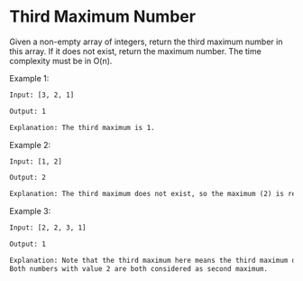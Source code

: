 # Third Maximum Number

Given a non-empty array of integers, return the third maximum number in this array. If it does not exist, return the maximum number. The time complexity must be in O(n).

Example 1:

```txt
Input: [3, 2, 1]

Output: 1

Explanation: The third maximum is 1.
```

Example 2:

```txt
Input: [1, 2]

Output: 2

Explanation: The third maximum does not exist, so the maximum (2) is returned instead.
```

Example 3:

```txt
Input: [2, 2, 3, 1]

Output: 1

Explanation: Note that the third maximum here means the third maximum distinct number.
Both numbers with value 2 are both considered as second maximum.
```
